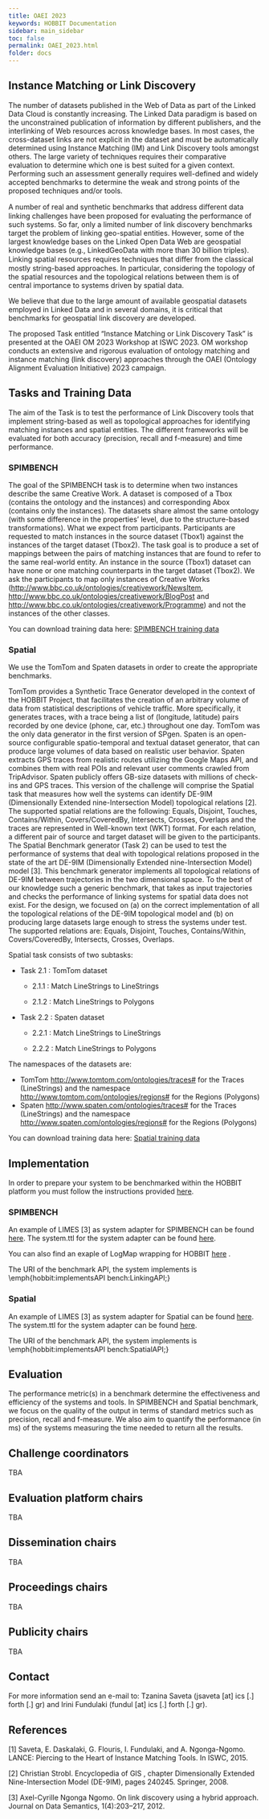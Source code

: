 ```yaml
---
title: OAEI 2023
keywords: HOBBIT Documentation
sidebar: main_sidebar
toc: false
permalink: OAEI_2023.html
folder: docs
---
```


## Instance Matching or Link Discovery
The number of datasets published in the Web of Data as part of the Linked Data Cloud is constantly increasing. The Linked Data paradigm is based on the unconstrained publication of information by different publishers, and the interlinking of Web resources across knowledge bases. In most cases, the cross-dataset links are not explicit in the dataset and must be automatically determined using Instance Matching (IM) and Link Discovery tools amongst others. The large variety of techniques requires their comparative evaluation to determine which one is best suited for a given context. Performing such an assessment generally requires well-defined and widely accepted benchmarks to determine the weak and strong points of the proposed techniques and/or tools.

A number of real and synthetic benchmarks that address diﬀerent data linking challenges have been proposed for evaluating the performance of such systems. So far, only a limited number of link discovery benchmarks target the problem of linking geo-spatial entities. However, some of the largest knowledge bases on the Linked Open Data Web are geospatial knowledge bases (e.g., LinkedGeoData with more than 30 billion triples). Linking spatial resources requires techniques that diﬀer from the classical mostly string-based approaches. In particular, considering the topology of the spatial resources and the topological relations between them is of central importance to systems driven by spatial data.

We believe that due to the large amount of available geospatial datasets employed in Linked Data and in several domains, it is critical that benchmarks for geospatial link discovery are developed.

The proposed Task  entitled “Instance Matching or Link Discovery Task” is presented at the OAEI OM 2023 Workshop at ISWC 2023. OM workshop conducts an extensive and rigorous evaluation of ontology matching and instance matching (link discovery) approaches through the OAEI (Ontology Alignment Evaluation Initiative) 2023 campaign.

## Tasks and Training Data
The aim of the Task is to test the performance of Link Discovery tools that implement string-based as well as topological approaches for identifying matching instances and spatial entities. The different frameworks will be evaluated for both accuracy (precision, recall and f-measure) and time performance.

### SPIMBENCH

The goal of the SPIMBENCH task is to determine when two instances describe the same Creative Work. A dataset is composed of a Tbox (contains the ontology and the instances) and corresponding Abox (contains only the instances). The datasets share almost the same ontology (with some difference in the properties’ level, due to the structure-based transformations). What we expect from participants. Participants are requested to match instances in the source dataset (Tbox1) against the instances of the target dataset (Tbox2). The task goal is to produce a set of mappings between the pairs of matching instances that are found to refer to the same real-world entity. An instance in the source (Tbox1) dataset can have none or one matching counterparts in the target dataset (Tbox2). We ask the participants to map only instances of Creative Works (http://www.bbc.co.uk/ontologies/creativework/NewsItem, http://www.bbc.co.uk/ontologies/creativework/BlogPost and http://www.bbc.co.uk/ontologies/creativework/Programme) and not the instances of the other classes.

You can download training data here: <a href="http://users.ics.forth.gr/~jsaveta/.index.php?dir=OAEI_IM_SPIMBENCH">SPIMBENCH training data</a> 

### Spatial

We use the TomTom and Spaten datasets in order to create the appropriate benchmarks.

TomTom provides a Synthetic Trace Generator developed in the context of the HOBBIT Project, that facilitates the creation of an arbitrary volume of data from statistical descriptions of vehicle traffic. More specifically, it generates traces, with a trace being a list of (longitude, latitude) pairs recorded by one device (phone, car, etc.) throughout one day. TomTom was the only data generator in the first version of SPgen.
Spaten is an open-source configurable spatio-temporal and textual dataset generator, that can produce large volumes of data based on realistic user behavior. Spaten extracts GPS traces from realistic routes utilizing the Google Maps API, and combines them with real POIs and relevant user comments crawled from TripAdvisor. Spaten publicly offers  GB-size datasets with millions of check-ins and GPS traces.
This version of the challenge will comprise the Spatial task that measures how well the systems can identify DE-9IM (Dimensionally Extended nine-Intersection Model) topological relations [2]. The supported spatial relations are the following: Equals, Disjoint, Touches, Contains/Within, Covers/CoveredBy, Intersects, Crosses, Overlaps  and the  traces are represented in Well-known text (WKT) format. For each relation, a different pair of source and target dataset will be given to the participants.
The Spatial Benchmark generator (Task 2) can be used to test the performance of systems that deal with topological relations proposed in the state of the art DE-9IM (Dimensionally Extended nine-Intersection Model) model [3].
This benchmark generator implements all topological relations of DE-9IM between trajectories in the two dimensional space. To the best of our knowledge such a generic benchmark, that takes as input trajectories and checks the performance of linking systems for spatial data does not exist. For the design, we focused on (a) on the correct implementation of all the topological relations of the DE-9IM topological model and (b) on producing large datasets large enough to stress the systems under test. The supported relations are: Equals, Disjoint, Touches, Contains/Within, Covers/CoveredBy, Intersects, Crosses, Overlaps.

Spatial task consists of two subtasks:

- Task 2.1 : TomTom dataset

   * 2.1.1 : Match LineStrings to LineStrings
   
   * 2.1.2 : Match LineStrings to Polygons

- Task 2.2 : Spaten dataset

   * 2.2.1 : Match LineStrings to LineStrings
   
   * 2.2.2 : Match LineStrings to Polygons

The namespaces of the datasets are:
- TomTom http://www.tomtom.com/ontologies/traces# for the Traces (LineStrings) and the  namespace http://www.tomtom.com/ontologies/regions# for the Regions (Polygons) 
- Spaten http://www.spaten.com/ontologies/traces# for the Traces (LineStrings) and the  namespace http://www.spaten.com/ontologies/regions# for the Regions (Polygons) 
	  
You can download training data here: <a href="http://users.ics.forth.gr/~jsaveta/.index.php?dir=OAEI_HOBBIT_LinkDiscovery">Spatial training data</a> 

## Implementation
In order to prepare your system to be benchmarked within the HOBBIT platform you must follow the instructions provided <a href="https://hobbit-project.github.io/system_integration.html">here</a>. 

### SPIMBENCH
An example of LIMES [3] as system adapter for SPIMBENCH can be found <a href="https://github.com/hobbit-project/LinkingBenchmark/blob/master/src/main/java/org/hobbit/spatiotemporalbenchmark/platformConnection/systems/LinkingSystemAdapter.java
">here</a>.
The system.ttl for the system adapter can be found <a href="https://git.project-hobbit.eu/jsaveta1/linkingsystemadapter/blob/master/system.ttl"> here</a>. 

You can also find an exaple of LogMap wrapping for HOBBIT <a href="https://gitlab.com/ernesto.jimenez.ruiz/logmap-hobbit">here</a> .

The URI of the benchmark API, the system implements is \emph{hobbit:implementsAPI	bench:LinkingAPI;}

### Spatial
An example of LIMES [3] as system adapter for Spatial can be found <a href="https://github.com/hobbit-project/SpatialBenchmark/blob/master/src/main/java/org/hobbit/spatialbenchmark/platformConnection/systems/LimesSystemAdapter.java">here</a>.
The system.ttl for the system adapter can be found <a href="https://git.project-hobbit.eu/jsaveta1/limessystemadapter/blob/master/system.ttl">here</a>. 

The URI of the benchmark API, the system implements is \emph{hobbit:implementsAPI	bench:SpatialAPI;}

## Evaluation
The performance metric(s) in a benchmark determine the effectiveness and efficiency of the systems and tools. In SPIMBENCH and Spatial benchmark, we focus on the quality of the output in terms of standard metrics such as precision, recall and f-measure. We also aim to quantify the performance (in ms) of the systems measuring the time needed to return all the results.


## Challenge coordinators
TBA

## Evaluation platform chairs
TBA

## Dissemination chairs
TBA

## Proceedings chairs
TBA

## Publicity chairs
TBA

## Contact
For more information send an e-mail to: Tzanina Saveta (jsaveta [at] ics [.] forth [.] gr) and Irini Fundulaki (fundul [at] ics [.] forth [.] gr).

## References
[1] Saveta, E. Daskalaki, G. Flouris, I. Fundulaki, and A. Ngonga-Ngomo. LANCE: Piercing to the Heart of Instance Matching Tools. In ISWC, 2015.

[2] Christian Strobl. Encyclopedia of GIS , chapter Dimensionally Extended Nine-Intersection Model (DE-9IM), pages 240245. Springer, 2008.

[3] Axel-Cyrille Ngonga Ngomo. On link discovery using a hybrid approach. Journal on Data Semantics, 1(4):203–217, 2012.
